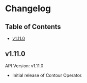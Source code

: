 # Changelog

## Table of Contents

- [v1.11.0](#v1.11.0)

## v1.11.0

API Version: v1.11.0

- Initial release of Contour Operator.
